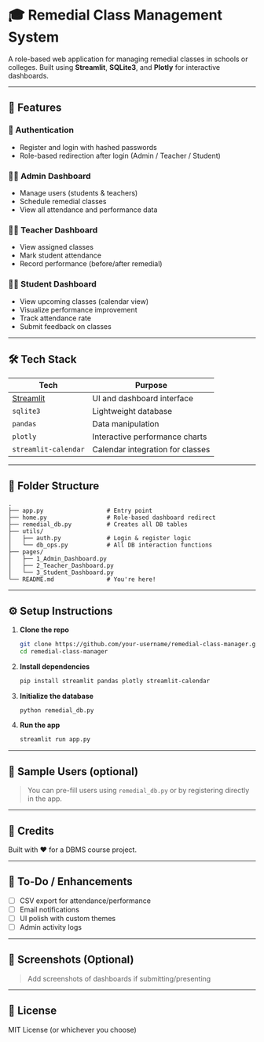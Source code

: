 # 🎓 Remedial Class Management System

A role-based web application for managing remedial classes in schools or colleges. Built using **Streamlit**, **SQLite3**, and **Plotly** for interactive dashboards.

---

## 🚀 Features

### 🔐 Authentication
- Register and login with hashed passwords
- Role-based redirection after login (Admin / Teacher / Student)

### 🧑‍💼 Admin Dashboard
- Manage users (students & teachers)
- Schedule remedial classes
- View all attendance and performance data

### 👨‍🏫 Teacher Dashboard
- View assigned classes
- Mark student attendance
- Record performance (before/after remedial)

### 👩‍🎓 Student Dashboard
- View upcoming classes (calendar view)
- Visualize performance improvement
- Track attendance rate
- Submit feedback on classes

---

## 🛠️ Tech Stack

| Tech | Purpose |
|------|---------|
| [Streamlit](https://streamlit.io) | UI and dashboard interface |
| `sqlite3` | Lightweight database |
| `pandas` | Data manipulation |
| `plotly` | Interactive performance charts |
| `streamlit-calendar` | Calendar integration for classes |

---

## 📁 Folder Structure

```
.
├── app.py                  # Entry point
├── home.py                 # Role-based dashboard redirect
├── remedial_db.py          # Creates all DB tables
├── utils/
│   ├── auth.py             # Login & register logic
│   └── db_ops.py           # All DB interaction functions
├── pages/
│   ├── 1_Admin_Dashboard.py
│   ├── 2_Teacher_Dashboard.py
│   └── 3_Student_Dashboard.py
└── README.md               # You're here!
```

---

## ⚙️ Setup Instructions

1. **Clone the repo**
   ```bash
   git clone https://github.com/your-username/remedial-class-manager.git
   cd remedial-class-manager
   ```

2. **Install dependencies**
   ```bash
   pip install streamlit pandas plotly streamlit-calendar
   ```

3. **Initialize the database**
   ```bash
   python remedial_db.py
   ```

4. **Run the app**
   ```bash
   streamlit run app.py
   ```

---

## 🧪 Sample Users (optional)
> You can pre-fill users using `remedial_db.py` or by registering directly in the app.

---

## 📌 Credits

Built with ❤️ for a DBMS course project.

---

## 🧼 To-Do / Enhancements

- [ ] CSV export for attendance/performance
- [ ] Email notifications
- [ ] UI polish with custom themes
- [ ] Admin activity logs

---

## 📸 Screenshots (Optional)

> Add screenshots of dashboards if submitting/presenting

---

## 📜 License

MIT License (or whichever you choose)
